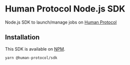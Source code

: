# Human Protocol Node.js SDK

Node.js SDK to launch/manage jobs on [Human Protocol](https://www.humanprotocol.org/)

## Installation

This SDK is available on [NPM](https://www.npmjs.com/package/@human-protocol/sdk).

    yarn @human-protocol/sdk
